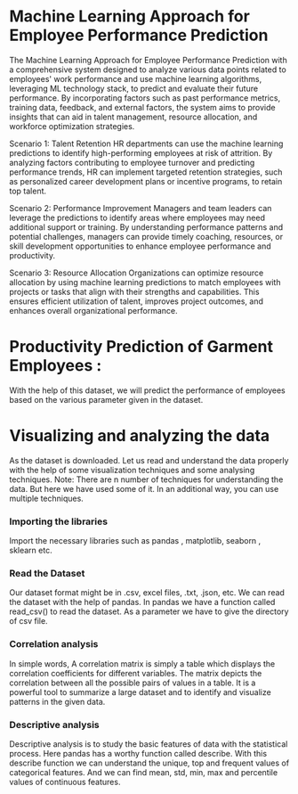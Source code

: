 # Machine Learning Approach for Employee Performance Prediction
The Machine Learning Approach for Employee Performance Prediction with a comprehensive system designed to analyze various data points related to employees' work performance and use machine learning algorithms, leveraging ML technology stack, to predict and evaluate their future performance. By incorporating factors such as past performance metrics, training data, feedback, and external factors, the system aims to provide insights that can aid in talent management, resource allocation, and workforce optimization strategies.

Scenario 1: Talent Retention
HR departments can use the machine learning predictions to identify high-performing employees at risk of attrition. By analyzing factors contributing to employee turnover and predicting performance trends, HR can implement targeted retention strategies, such as personalized career development plans or incentive programs, to retain top talent.

Scenario 2: Performance Improvement
Managers and team leaders can leverage the predictions to identify areas where employees may need additional support or training. By understanding performance patterns and potential challenges, managers can provide timely coaching, resources, or skill development opportunities to enhance employee performance and productivity.

Scenario 3: Resource Allocation
Organizations can optimize resource allocation by using machine learning predictions to match employees with projects or tasks that align with their strengths and capabilities. This ensures efficient utilization of talent, improves project outcomes, and enhances overall organizational performance.

# Productivity Prediction of Garment Employees : 
With the help of this dataset, we will predict the performance of employees based on the various parameter given in the dataset.

# Visualizing and analyzing the data
As the dataset is downloaded. Let us read and understand the data properly with the help of some visualization techniques and some analysing techniques.
Note: There are n number of techniques for understanding the data. But here we have used some of it. In an additional way, you can use multiple techniques.
### Importing the libraries
Import the necessary libraries such as pandas , matplotlib, seaborn , sklearn etc.

### Read the Dataset
Our dataset format might be in .csv, excel files, .txt, .json, etc. We can read the dataset with the help of pandas.
In pandas we have a function called read_csv() to read the dataset. As a parameter we have to give the directory of csv file.

### Correlation analysis
In simple words, A correlation matrix is simply a table which displays the correlation coefficients for different variables. The matrix depicts the correlation between all the possible pairs of values in a table. It is a powerful tool to summarize a large dataset and to identify and visualize patterns in the given data.
### Descriptive analysis
Descriptive analysis is to study the basic features of data with the statistical process. Here pandas has a worthy function called describe. With this describe function we can understand the unique, top and frequent values of categorical features. And we can find mean, std, min, max and percentile values of continuous features.


